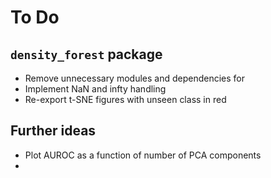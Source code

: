 # To Do 
## `density_forest` package
- Remove unnecessary modules and dependencies for
- Implement NaN and infty handling
- Re-export t-SNE figures with unseen class in red 

## Further ideas
- Plot AUROC as a function of number of PCA components
- 